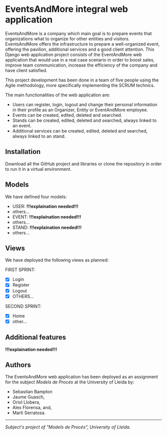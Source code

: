 # EventsAndMore integral web application

EventsAndMore is a company which main goal is to prepare events that organizations what to organize for other entities and visitors. 
EventsAndMore offers the infrastructure to prepare a well-organized event, offering the pavilion, additional services and a good client attention.
This Django web application project consists of the EventAndMore web application that would use in a real case scenario in order to boost sales,
improve team communication, increase the efficiency of the company and have client satisfied.

This project development has been done in a team of five people using the Agile methodology, 
more specifically implementing the SCRUM technics.

The main functionalities of the web application are:
- Users can register, login, logout and change their personal information in their profile as an Organizer, Entity or EventAndMore employee.
- Events can be created, edited, deleted and searched.
- Stands can be created, edited, deleted and searched, always linked to an event.
- Additional services can be created, edited, deleted and searched, always linked to an stand.

## Installation

Download all the GitHub project and libraries or clone the repository in order to run it in a virtual environment. 

## Models

We have defined four models:

- USER: **!!!explaination needed!!!**
- others...
- EVENT: **!!!explaination needed!!!**
- others...
- STAND: **!!!explaination needed!!!**
- others...

## Views

We have deployed the following views as planned:

FIRST SPRINT:
- [x] Login
- [x] Register
- [x] Logout
- [x] OTHERS...

SECOND SPRINT:
- [x] Home
- [x] other...

## Additional features

**!!!explaination needed!!!**

## Authors

The EventsAndMore web application has been deployed as an assignment for the subject *Models de Procés* at the University of Lleida by:

- Sebastian Bampton 
- Jaume Guasch,
- Oriol Llobera,
- Alex Florensa, and,
- Martí Serratosa.

***
*Subject's project of "Models de Procés", University of Lleida.*
